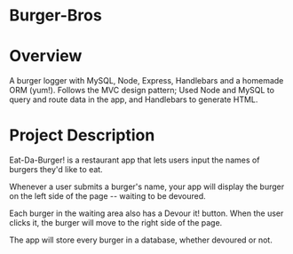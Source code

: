 # Burger-Bros

# Overview
A burger logger with MySQL, Node, Express, Handlebars and a homemade ORM (yum!). Follows the MVC design pattern; Used Node and MySQL to query and route data in the app, and Handlebars to generate HTML.

# Project Description
Eat-Da-Burger! is a restaurant app that lets users input the names of burgers they'd like to eat.

Whenever a user submits a burger's name, your app will display the burger on the left side of the page -- waiting to be devoured.

Each burger in the waiting area also has a Devour it! button. When the user clicks it, the burger will move to the right side of the page.

The app will store every burger in a database, whether devoured or not.


